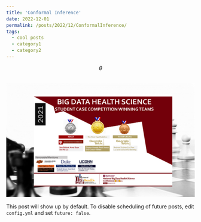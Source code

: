 ```yaml
---
title: 'Conformal Inference'
date: 2022-12-01
permalink: /posts/2022/12/ConformalInference/
tags:
  - cool posts
  - category1
  - category2
---
```


$$\theta$$


<br/><img src='/images/BDHS-Case-Competition-2021.png'>

This post will show up by default. To disable scheduling of future posts, edit `config.yml` and set `future: false`. 
